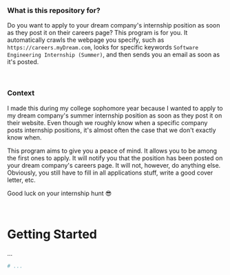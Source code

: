 <br>
<br>

<!--
TODO:
- node.js, React, and Next.js for web interface probably.
- Python for scraping possibly.
- PostgreSQL for database.
- Containerize everything such that
`docker compose up ...` is only thing users need.
- Insert example screenshot at the top, after
all development is done.
-->

### What is this repository for?
Do you want to apply to your dream company's internship position
as soon as they post it on their careers page?
This program is for you. It automatically crawls the webpage you
specify, such as `https://careers.myDream.com`, looks for specific
keywords `Software Engineering Internship (Summer)`, and then
sends you an email as soon as it's posted.

<br>

### Context
I made this during my college sophomore year because I wanted to
apply to my dream company's summer internship
position as soon as they post it on their website.
Even though we roughly know when a specific company posts
internship positions, it's almost often the case that we
don't exactly know when.

This program aims to give you a peace of mind. It allows you to be among the
first ones to apply. It will notify you that the position has been posted on your
dream company's careers page. It will not, however, do anything else.
Obviously, you still have to fill in all applications stuff,
write a good cover letter, etc.

Good luck on your internship hunt 😎

<br>

# Getting Started

...

```bash
# ...

```

<br>
<br>
<br>
